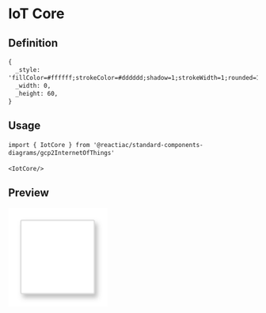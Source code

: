 # IoT Core

## Definition

```
{
  _style: 'fillColor=#ffffff;strokeColor=#dddddd;shadow=1;strokeWidth=1;rounded=1;absoluteArcSize=1;arcSize=2;',
  _width: 0,
  _height: 60,
}
```

## Usage

```
import { IotCore } from '@reactiac/standard-components-diagrams/gcp2InternetOfThings'

<IotCore/>
```

## Preview

<img src="./iot-core.png" width="200"/>
